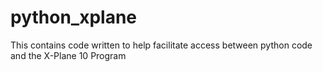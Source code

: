 # python_xplane
This contains code written to help facilitate access between python code and the X-Plane 10 Program
